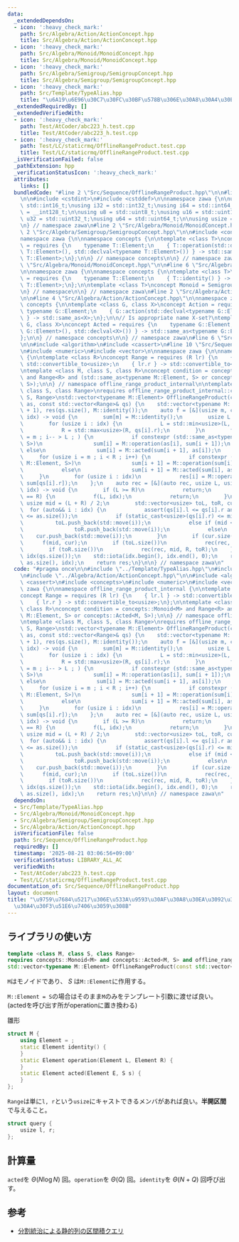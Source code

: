 ```yaml
---
data:
  _extendedDependsOn:
  - icon: ':heavy_check_mark:'
    path: Src/Algebra/Action/ActionConcept.hpp
    title: Src/Algebra/Action/ActionConcept.hpp
  - icon: ':heavy_check_mark:'
    path: Src/Algebra/Monoid/MonoidConcept.hpp
    title: Src/Algebra/Monoid/MonoidConcept.hpp
  - icon: ':heavy_check_mark:'
    path: Src/Algebra/Semigroup/SemigroupConcept.hpp
    title: Src/Algebra/Semigroup/SemigroupConcept.hpp
  - icon: ':heavy_check_mark:'
    path: Src/Template/TypeAlias.hpp
    title: "\u6A19\u6E96\u30C7\u30FC\u30BF\u578B\u306E\u30A8\u30A4\u30EA\u30A2\u30B9"
  _extendedRequiredBy: []
  _extendedVerifiedWith:
  - icon: ':heavy_check_mark:'
    path: Test/AtCoder/abc223_h.test.cpp
    title: Test/AtCoder/abc223_h.test.cpp
  - icon: ':heavy_check_mark:'
    path: Test/LC/staticrmq/OfflineRangeProduct.test.cpp
    title: Test/LC/staticrmq/OfflineRangeProduct.test.cpp
  _isVerificationFailed: false
  _pathExtension: hpp
  _verificationStatusIcon: ':heavy_check_mark:'
  attributes:
    links: []
  bundledCode: "#line 2 \"Src/Sequence/OfflineRangeProduct.hpp\"\n\n#line 2 \"Src/Template/TypeAlias.hpp\"\
    \n\n#include <cstdint>\n#include <cstddef>\n\nnamespace zawa {\n\nusing i16 =\
    \ std::int16_t;\nusing i32 = std::int32_t;\nusing i64 = std::int64_t;\nusing i128\
    \ = __int128_t;\n\nusing u8 = std::uint8_t;\nusing u16 = std::uint16_t;\nusing\
    \ u32 = std::uint32_t;\nusing u64 = std::uint64_t;\n\nusing usize = std::size_t;\n\
    \n} // namespace zawa\n#line 2 \"Src/Algebra/Monoid/MonoidConcept.hpp\"\n\n#line\
    \ 2 \"Src/Algebra/Semigroup/SemigroupConcept.hpp\"\n\n#include <concepts>\n\n\
    namespace zawa {\n\nnamespace concepts {\n\ntemplate <class T>\nconcept Semigroup\
    \ = requires {\n    typename T::Element;\n    { T::operation(std::declval<typename\
    \ T::Element>(), std::declval<typename T::Element>()) } -> std::same_as<typename\
    \ T::Element>;\n};\n\n} // namespace concepts\n\n} // namespace zawa\n#line 4\
    \ \"Src/Algebra/Monoid/MonoidConcept.hpp\"\n\n#line 6 \"Src/Algebra/Monoid/MonoidConcept.hpp\"\
    \n\nnamespace zawa {\n\nnamespace concepts {\n\ntemplate <class T>\nconcept Identitiable\
    \ = requires {\n    typename T::Element;\n    { T::identity() } -> std::same_as<typename\
    \ T::Element>;\n};\n\ntemplate <class T>\nconcept Monoid = Semigroup<T> and Identitiable<T>;\n\
    \n} // namespace\n\n} // namespace zawa\n#line 2 \"Src/Algebra/Action/ActionConcept.hpp\"\
    \n\n#line 4 \"Src/Algebra/Action/ActionConcept.hpp\"\n\nnamespace zawa {\n\nnamespace\
    \ concepts {\n\ntemplate <class G, class X>\nconcept Action = requires {\n   \
    \ typename G::Element;\n    { G::action(std::declval<typename G::Element>(), std::declval<X>())\
    \ } -> std::same_as<X>;\n};\n\n// Is appropriate name X-set?\ntemplate <class\
    \ G, class X>\nconcept Acted = requires {\n    typename G::Element;\n    { G::acted(std::declval<typename\
    \ G::Element>(), std::declval<X>()) } -> std::same_as<typename G::Element>;\n\
    };\n\n} // namespace concepts\n\n} // namespace zawa\n#line 6 \"Src/Sequence/OfflineRangeProduct.hpp\"\
    \n\n#include <algorithm>\n#include <cassert>\n#line 10 \"Src/Sequence/OfflineRangeProduct.hpp\"\
    \n#include <numeric>\n#include <vector>\n\nnamespace zawa {\n\nnamespace offline_range_product_internal\
    \ {\n\ntemplate <class R>\nconcept Range = requires (R lr) {\n    { lr.l } ->\
    \ std::convertible_to<usize>;\n    { lr.r } -> std::convertible_to<usize>;\n};\n\
    \ntemplate <class M, class S, class R>\nconcept condition = concepts::Monoid<M>\
    \ and Range<R> and (std::same_as<typename M::Element, S> or concepts::Acted<M,\
    \ S>);\n\n} // namespace offline_range_product_internal\n\ntemplate <class M,\
    \ class S, class Range>\nrequires offline_range_product_internal::condition<M,\
    \ S, Range>\nstd::vector<typename M::Element> OfflineRangeProduct(const std::vector<S>&\
    \ as, const std::vector<Range>& qs) {\n    std::vector<typename M::Element> sum(as.size()\
    \ + 1), res(qs.size(), M::identity());\n    auto f = [&](usize m, const std::vector<usize>&\
    \ idx) -> void {\n        sum[m] = M::identity();\n        usize L = m, R = m;\n\
    \        for (usize i : idx) {\n            L = std::min<usize>(L, qs[i].l);\n\
    \            R = std::max<usize>(R, qs[i].r);\n        }\n        for (usize i\
    \ = m ; i-- > L ; ) {\n            if constexpr (std::same_as<typename M::Element,\
    \ S>)\n                sum[i] = M::operation(as[i], sum[i + 1]);\n           \
    \ else\n                sum[i] = M::acted(sum[i + 1], as[i]);\n        }\n   \
    \     for (usize i = m ; i < R ; i++) {\n            if constexpr (std::same_as<typename\
    \ M::Element, S>)\n                sum[i + 1] = M::operation(sum[i], as[i]);\n\
    \            else\n                sum[i + 1] = M::acted(sum[i], as[i]);\n   \
    \     }\n        for (usize i : idx)\n            res[i] = M::operation(sum[qs[i].l],\
    \ sum[qs[i].r]);\n    };\n    auto rec = [&](auto rec, usize L, usize R, std::vector<usize>\
    \ idx) -> void {\n        if (L >= R)\n            return;\n        if (L + 1\
    \ == R) {\n            f(L, idx);\n            return;\n        }\n        const\
    \ usize mid = (L + R) / 2;\n        std::vector<usize> toL, toR, cur;\n      \
    \  for (auto&& i : idx) {\n            assert(qs[i].l <= qs[i].r and static_cast<usize>(qs[i].r)\
    \ <= as.size());\n            if (static_cast<usize>(qs[i].r) <= mid)\n      \
    \          toL.push_back(std::move(i));\n            else if (mid <= static_cast<usize>(qs[i].l))\n\
    \                toR.push_back(std::move(i));\n            else\n            \
    \    cur.push_back(std::move(i));\n        }\n        if (cur.size())\n      \
    \      f(mid, cur);\n        if (toL.size())\n            rec(rec, L, mid, toL);\n\
    \        if (toR.size())\n            rec(rec, mid, R, toR);\n    };\n    std::vector<usize>\
    \ idx(qs.size());\n    std::iota(idx.begin(), idx.end(), 0);\n    rec(rec, 0,\
    \ as.size(), idx);\n    return res;\n}\n\n} // namespace zawa\n"
  code: "#pragma once\n\n#include \"../Template/TypeAlias.hpp\"\n#include \"../Algebra/Monoid/MonoidConcept.hpp\"\
    \n#include \"../Algebra/Action/ActionConcept.hpp\"\n\n#include <algorithm>\n#include\
    \ <cassert>\n#include <concepts>\n#include <numeric>\n#include <vector>\n\nnamespace\
    \ zawa {\n\nnamespace offline_range_product_internal {\n\ntemplate <class R>\n\
    concept Range = requires (R lr) {\n    { lr.l } -> std::convertible_to<usize>;\n\
    \    { lr.r } -> std::convertible_to<usize>;\n};\n\ntemplate <class M, class S,\
    \ class R>\nconcept condition = concepts::Monoid<M> and Range<R> and (std::same_as<typename\
    \ M::Element, S> or concepts::Acted<M, S>);\n\n} // namespace offline_range_product_internal\n\
    \ntemplate <class M, class S, class Range>\nrequires offline_range_product_internal::condition<M,\
    \ S, Range>\nstd::vector<typename M::Element> OfflineRangeProduct(const std::vector<S>&\
    \ as, const std::vector<Range>& qs) {\n    std::vector<typename M::Element> sum(as.size()\
    \ + 1), res(qs.size(), M::identity());\n    auto f = [&](usize m, const std::vector<usize>&\
    \ idx) -> void {\n        sum[m] = M::identity();\n        usize L = m, R = m;\n\
    \        for (usize i : idx) {\n            L = std::min<usize>(L, qs[i].l);\n\
    \            R = std::max<usize>(R, qs[i].r);\n        }\n        for (usize i\
    \ = m ; i-- > L ; ) {\n            if constexpr (std::same_as<typename M::Element,\
    \ S>)\n                sum[i] = M::operation(as[i], sum[i + 1]);\n           \
    \ else\n                sum[i] = M::acted(sum[i + 1], as[i]);\n        }\n   \
    \     for (usize i = m ; i < R ; i++) {\n            if constexpr (std::same_as<typename\
    \ M::Element, S>)\n                sum[i + 1] = M::operation(sum[i], as[i]);\n\
    \            else\n                sum[i + 1] = M::acted(sum[i], as[i]);\n   \
    \     }\n        for (usize i : idx)\n            res[i] = M::operation(sum[qs[i].l],\
    \ sum[qs[i].r]);\n    };\n    auto rec = [&](auto rec, usize L, usize R, std::vector<usize>\
    \ idx) -> void {\n        if (L >= R)\n            return;\n        if (L + 1\
    \ == R) {\n            f(L, idx);\n            return;\n        }\n        const\
    \ usize mid = (L + R) / 2;\n        std::vector<usize> toL, toR, cur;\n      \
    \  for (auto&& i : idx) {\n            assert(qs[i].l <= qs[i].r and static_cast<usize>(qs[i].r)\
    \ <= as.size());\n            if (static_cast<usize>(qs[i].r) <= mid)\n      \
    \          toL.push_back(std::move(i));\n            else if (mid <= static_cast<usize>(qs[i].l))\n\
    \                toR.push_back(std::move(i));\n            else\n            \
    \    cur.push_back(std::move(i));\n        }\n        if (cur.size())\n      \
    \      f(mid, cur);\n        if (toL.size())\n            rec(rec, L, mid, toL);\n\
    \        if (toR.size())\n            rec(rec, mid, R, toR);\n    };\n    std::vector<usize>\
    \ idx(qs.size());\n    std::iota(idx.begin(), idx.end(), 0);\n    rec(rec, 0,\
    \ as.size(), idx);\n    return res;\n}\n\n} // namespace zawa\n"
  dependsOn:
  - Src/Template/TypeAlias.hpp
  - Src/Algebra/Monoid/MonoidConcept.hpp
  - Src/Algebra/Semigroup/SemigroupConcept.hpp
  - Src/Algebra/Action/ActionConcept.hpp
  isVerificationFile: false
  path: Src/Sequence/OfflineRangeProduct.hpp
  requiredBy: []
  timestamp: '2025-08-21 03:06:56+09:00'
  verificationStatus: LIBRARY_ALL_AC
  verifiedWith:
  - Test/AtCoder/abc223_h.test.cpp
  - Test/LC/staticrmq/OfflineRangeProduct.test.cpp
documentation_of: Src/Sequence/OfflineRangeProduct.hpp
layout: document
title: "\u9759\u7684\u5217\u306E\u533A\u9593\u30AF\u30A8\u30EA\u3092\u30AA\u30D5\u30E9\
  \u30A4\u30F3\u51E6\u7406\u3059\u308B"
---
```


## ライブラリの使い方

```cpp
template <class M, class S, class Range>
requires concepts::Monoid<M> and concepts::Acted<M, S> and offline_range_product_internal::Range<Range>
std::vector<typename M::Element> OfflineRangeProduct(const std::vector<S>& as, const std::vector<Range>& qs)
```

`M`はモノイドであり、 $S$ は`M::Element`に作用する。

`M::Element = S`の場合はそのまま`M`のみをテンプレート引数に渡せば良い。(actedを呼び出す所がoperationに置き換わる)

雛形

```cpp
struct M {
    using Element = ;
    static Element identity() {
    }
    static Element operation(Element L, Element R) {
    }
    static Element acted(Element E, S s) {
    }
};
```

`Range`は単に`l, r`という`usize`にキャストできるメンバがあれば良い。**半開区間**で与えること。

```cpp
struct query {
    usize l, r;
};
```

## 計算量

`acted`を $\Theta (N\log N)$ 回。`operation`を $\Theta (Q)$ 回。`identity`を $\Theta (N + Q)$ 回呼び出す。

## 参考

- [分割統治による静的列の区間積クエリ](https://maspypy.com/%E5%88%86%E5%89%B2%E7%B5%B1%E6%B2%BB%E3%81%AB%E3%82%88%E3%82%8B%E9%9D%99%E7%9A%84%E5%88%97%E3%81%AE%E5%8C%BA%E9%96%93%E7%A9%8D%E3%82%AF%E3%82%A8%E3%83%AA)


